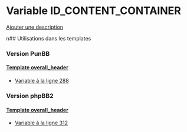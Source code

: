 # Variable ID_CONTENT_CONTAINER
[Ajouter une description](https://fa-tvars.appspot.com/ID_CONTENT_CONTAINER)

n## Utilisations dans les templates

### Version PunBB

#### [Template overall_header](punbb/overall_header.md)
* [Variable à la ligne 288](../punbb/overall_header.tpl#L288)

### Version phpBB2

#### [Template overall_header](subsilver/overall_header.md)
* [Variable à la ligne 312](../subsilver/overall_header.tpl#L312)